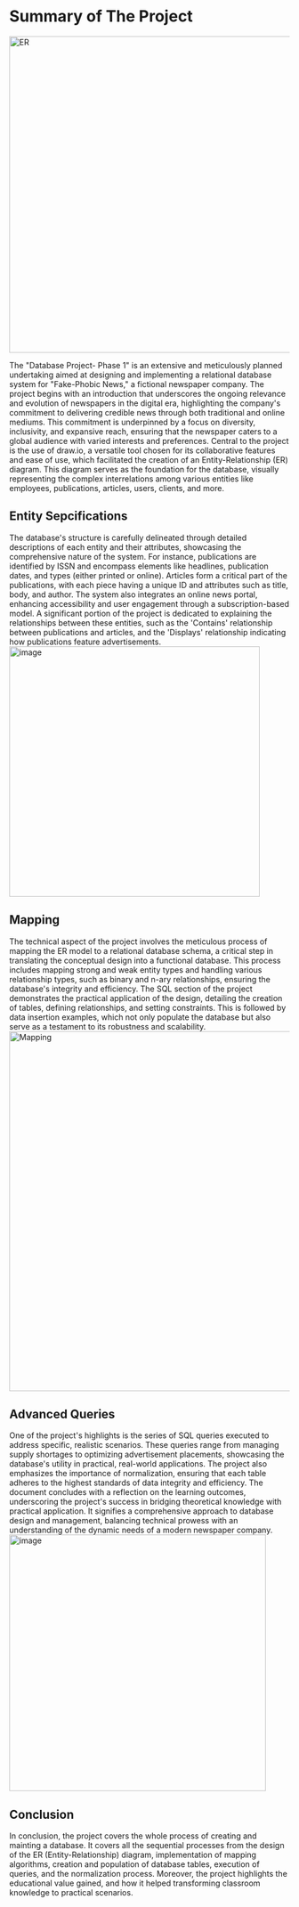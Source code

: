 # Summary of The Project

<img width="569" alt="ER" src="https://github.com/Anas-Albaqeri/Fake-Phobic-Database-/assets/127996785/c780d876-ec5c-4d71-ae97-fe6dbd2891f2">

The "Database Project- Phase 1" is an extensive and meticulously planned undertaking aimed at designing and implementing a relational database system for "Fake-Phobic News," a fictional newspaper company. The project begins with an introduction that underscores the ongoing relevance and evolution of newspapers in the digital era, highlighting the company's commitment to delivering credible news through both traditional and online mediums. This commitment is underpinned by a focus on diversity, inclusivity, and expansive reach, ensuring that the newspaper caters to a global audience with varied interests and preferences. Central to the project is the use of draw.io, a versatile tool chosen for its collaborative features and ease of use, which facilitated the creation of an Entity-Relationship (ER) diagram. This diagram serves as the foundation for the database, visually representing the complex interrelations among various entities like employees, publications, articles, users, clients, and more.

## Entity Sepcifications 
The database's structure is carefully delineated through detailed descriptions of each entity and their attributes, showcasing the comprehensive nature of the system. For instance, publications are identified by ISSN and encompass elements like headlines, publication dates, and types (either printed or online). Articles form a critical part of the publications, with each piece having a unique ID and attributes such as title, body, and author. The system also integrates an online news portal, enhancing accessibility and user engagement through a subscription-based model. A significant portion of the project is dedicated to explaining the relationships between these entities, such as the 'Contains' relationship between publications and articles, and the 'Displays' relationship indicating how publications feature advertisements.
<img width="450" alt="image" src="https://github.com/Anas-Albaqeri/Fake-Phobic-Database-/assets/127996785/88c06504-d5a1-40c7-8f1f-411ebd61eecf">

## Mapping 
The technical aspect of the project involves the meticulous process of mapping the ER model to a relational database schema, a critical step in translating the conceptual design into a functional database. This process includes mapping strong and weak entity types and handling various relationship types, such as binary and n-ary relationships, ensuring the database's integrity and efficiency. The SQL section of the project demonstrates the practical application of the design, detailing the creation of tables, defining relationships, and setting constraints. This is followed by data insertion examples, which not only populate the database but also serve as a testament to its robustness and scalability.
<img width="647" alt="Mapping" src="https://github.com/Anas-Albaqeri/Fake-Phobic-Database-/assets/127996785/d000bf90-eaf8-414a-9cca-310e55fd7932">

## Advanced Queries
One of the project's highlights is the series of SQL queries executed to address specific, realistic scenarios. These queries range from managing supply shortages to optimizing advertisement placements, showcasing the database's utility in practical, real-world applications. The project also emphasizes the importance of normalization, ensuring that each table adheres to the highest standards of data integrity and efficiency. The document concludes with a reflection on the learning outcomes, underscoring the project's success in bridging theoretical knowledge with practical application. It signifies a comprehensive approach to database design and management, balancing technical prowess with an understanding of the dynamic needs of a modern newspaper company.
<img width="461" alt="image" src="https://github.com/Anas-Albaqeri/Fake-Phobic-Database-/assets/127996785/7e7785a4-c57c-42eb-93bb-a4fbf97aa654">

## Conclusion
In conclusion, the project covers the whole process of creating and mainting a database. It covers all the sequential processes from the design of the ER (Entity-Relationship) diagram, implementation of mapping algorithms, creation and population of database tables, execution of queries, and the normalization process. Moreover, the project highlights the educational value gained, and how it helped transforming classroom knowledge to practical scenarios. 

